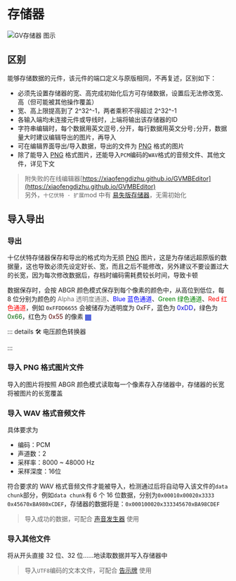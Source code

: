 <script setup lang="ts">
import UintColorConverter from "/components/UintColorConverter.vue";
</script>

# 存储器 <Badge text="v1.0" type="info"/>

<img src="/images/base/shift/GVMemoryBankBlock.webp" alt="GV存储器 图示" class="center_image small"/>

## 区别

能够存储数据的元件，该元件的端口定义与原版相同，不再复述，区别如下：

* 必须先设置存储器的宽、高完成初始化后方可存储数据，设置后无法修改宽、高（但可能被其他操作覆盖）
* 宽、高上限提高到了 2^32^-1，两者乘积不得超过 2^32^-1
* 各输入端均未连接元件或导线时，上端将输出该存储器的ID
* 字符串编辑时，每个数据用英文逗号`,`分开，每行数据用英文分号`;`分开，数据量大时建议编辑导出的图片，再导入
* 可在编辑界面导出/导入数据，导出的文件为 [PNG](https://www.w3.org/TR/png/) 格式的图片
* 除了能导入 [PNG](https://www.w3.org/TR/png/) 格式图片，还能导入`PCM`编码的`WAV`格式的音频文件、其他文件，详见下文

> 附失败的在线编辑器[https://xiaofengdizhu.github.io/GVMBEditor](https://xiaofengdizhu.github.io/GVMBEditor)  
> 另外，`十亿伏特 · 扩展`mod 中有 [易失版存储器](../../expand/memory_banks/volatile_memory_banks#易失性存储器)，无需初始化

## 导入导出

### 导出

十亿伏特存储器保存和导出的格式均为无损 [PNG](https://www.w3.org/TR/png/) 图片，这是为存储远超原版的数据量，这也导致必须先设定好长、宽，而且之后不能修改，另外建议不要设置过大的长宽，因为每次修改数据后，存档时编码需耗费较长时间，导致卡顿

数据保存时，会按 ABGR 颜色模式保存到每个像素的颜色中，从高位到低位，每 8 位分别为颜色的 <span style="opacity:0.6;">Alpha 透明度通道</span>、<span style="color:blue;">Blue 蓝色通道</span>、<span style="color:green;">Green 绿色通道</span>、<span style="color:red;">Red 红色通道</span>，例如 `0xFFDD6655` 会被储存为透明度为 0xFF，蓝色为 <span style="color:#0000DD;">0xDD</span>，绿色为 <span style="color:#006600;">0x66</span>，红色为 <span style="color:#550000;">0x55</span> 的像素 <span style="display:inline-block;width:1em;height:1em;vertical-align:middle;background-color:#5566DD;"/>

::: details 🛠️ 电压颜色转换器

<UintColorConverter />
:::

### 导入 PNG 格式图片文件

导入的图片将按照 ABGR 颜色模式读取每一个像素存入存储器中，存储器的长宽将被图片的长宽覆盖

### 导入 WAV 格式音频文件

具体要求为

* 编码：PCM
* 声道数：2
* 采样率：8000 \~ 48000 Hz
* 采样深度：16位

符合要求的 WAV 格式音频文件才能被导入，检测通过后将自动导入该文件的`data chunk`部分，例如`data chunk`有 6 个 16 位数据，分别为`0x0001`&#8203;`0x0002`&#8203;`0x3333`&#8203;`0x4567`&#8203;`0xBA98`&#8203;`0xCDEF`，存储器的数据将是：`0x00010002`&#8203;`0x33334567`&#8203;`0xBA98CDEF`

> 导入成功的数据，可配合 [声音发生器](sound_generator) 使用

### 导入其他文件

将从开头直接 32 位、32 位……地读取数据并写入存储器中

> 导入`UTF8`编码的文本文件，可配合 [告示牌](sign) 使用